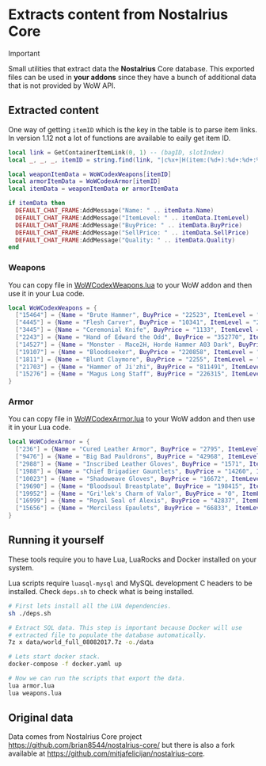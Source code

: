 # Extracts content from Nostalrius Core

> [!IMPORTANT]
> Small utilities that extract data the **Nostalrius** Core database.
> This exported files can be used in **your addons** since they have a bunch
> of additional data that is not provided by WoW API.

## Extracted content

One way of getting `itemID` which is the key in the table is to parse
item links. In version 1.12 not a lot of functions are available to
eaily get item ID.

```lua
local link = GetContainerItemLink(0, 1) -- (bagID, slotIndex)
local _, _, _, itemID = string.find(link, "|c%x+|H(item:(%d+):%d+:%d+:%d+)|h%[.-%]|h|r")

local weaponItemData = WoWCodexWeapons[itemID]
local armorItemData = WoWCodexArmor[itemID]
local itemData = weaponItemData or armorItemData

if itemData then
  DEFAULT_CHAT_FRAME:AddMessage("Name: " .. itemData.Name)
  DEFAULT_CHAT_FRAME:AddMessage("ItemLevel: " .. itemData.ItemLevel)
  DEFAULT_CHAT_FRAME:AddMessage("BuyPrice: " .. itemData.BuyPrice)
  DEFAULT_CHAT_FRAME:AddMessage("SellPrice: " .. itemData.SellPrice)
  DEFAULT_CHAT_FRAME:AddMessage("Quality: " .. itemData.Quality)
end
```

### Weapons

You can copy file in [WoWCodexWeapons.lua](export/WoWCodexWeapons.lua)
to your WoW addon and then use it in your Lua code.

```lua
local WoWCodexWeapons = {
  ["15464"] = {Name = "Brute Hammer", BuyPrice = "22523", ItemLevel = "28", SellPrice = "4504", Quality = "2"},
  ["4445"] = {Name = "Flesh Carver", BuyPrice = "10341", ItemLevel = "23", SellPrice = "2068", Quality = "2"},
  ["3445"] = {Name = "Ceremonial Knife", BuyPrice = "1133", ItemLevel = "12", SellPrice = "226", Quality = "1"},
  ["2243"] = {Name = "Hand of Edward the Odd", BuyPrice = "352770", ItemLevel = "62", SellPrice = "70554", Quality = "4"},
  ["14527"] = {Name = "Monster - Mace2H, Horde Hammer A03 Dark", BuyPrice = "0", ItemLevel = "1", SellPrice = "0", Quality = "0"},
  ["19107"] = {Name = "Bloodseeker", BuyPrice = "220858", ItemLevel = "63", SellPrice = "44171", Quality = "3"},
  ["1811"] = {Name = "Blunt Claymore", BuyPrice = "2255", ItemLevel = "17", SellPrice = "451", Quality = "0"},
  ["21703"] = {Name = "Hammer of Ji'zhi", BuyPrice = "811491", ItemLevel = "73", SellPrice = "162298", Quality = "4"},
  ["15276"] = {Name = "Magus Long Staff", BuyPrice = "226315", ItemLevel = "58", SellPrice = "45263", Quality = "2"},
}
```

### Armor

You can copy file in [WoWCodexArmor.lua](export/WoWCodexArmor.lua)
to your WoW addon and then use it in your Lua code.

```lua
local WoWCodexArmor = {
  ["236"] = {Name = "Cured Leather Armor", BuyPrice = "2795", ItemLevel = "22", SellPrice = "559", Quality = "1"},
  ["9476"] = {Name = "Big Bad Pauldrons", BuyPrice = "42968", ItemLevel = "50", SellPrice = "8593", Quality = "3"},
  ["2988"] = {Name = "Inscribed Leather Gloves", BuyPrice = "1571", ItemLevel = "19", SellPrice = "314", Quality = "2"},
  ["1988"] = {Name = "Chief Brigadier Gauntlets", BuyPrice = "14260", ItemLevel = "38", SellPrice = "2852", Quality = "2"},
  ["10023"] = {Name = "Shadoweave Gloves", BuyPrice = "16672", ItemLevel = "45", SellPrice = "3334", Quality = "2"},
  ["19690"] = {Name = "Bloodsoul Breastplate", BuyPrice = "198415", ItemLevel = "65", SellPrice = "39683", Quality = "3"},
  ["19952"] = {Name = "Gri'lek's Charm of Valor", BuyPrice = "0", ItemLevel = "65", SellPrice = "0", Quality = "4"},
  ["16999"] = {Name = "Royal Seal of Alexis", BuyPrice = "42837", ItemLevel = "59", SellPrice = "10709", Quality = "3"},
  ["15656"] = {Name = "Merciless Epaulets", BuyPrice = "66833", ItemLevel = "54", SellPrice = "13366", Quality = "2"},
}
```

## Running it yourself

These tools require you to have Lua, LuaRocks and Docker installed on
your system.

Lua scripts require `luasql-mysql` and MySQL development C headers to
be installed. Check `deps.sh` to check what is being installed.

```sh
# First lets install all the LUA dependencies.
sh ./deps.sh

# Extract SQL data. This step is important because Docker will use
# extracted file to populate the database automatically.
7z x data/world_full_08082017.7z -o./data

# Lets start docker stack.
docker-compose -f docker.yaml up

# Now we can run the scripts that export the data.
lua armor.lua
lua weapons.lua
```

## Original data

Data comes from Nostalrius Core project
https://github.com/brian8544/nostalrius-core/ but there is also a fork
available at https://github.com/mitjafelicijan/nostalrius-core.
